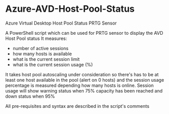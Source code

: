 # Azure-AVD-Host-Pool-Status
Azure Virtual Desktop Host Pool Status PRTG Sensor

A PowerShell script which can be used for PRTG sensor to display the AVD Host Pool status
It measures:
- number of active sessions
- how many hosts is available
- what is the current session limit
- what is the current session usage (%)

It takes host pool autoscaling under consideration so there's has to be at least one host available in the pool (alert on 0 hosts) and the session usage percentage is measured depending how many hosts is online.
Session usage will show warning status when 75% capacity has been reached and down status when 95%

All pre-requisites and syntax are described in the script's comments
